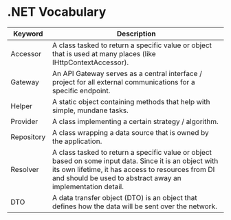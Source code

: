 # .NET Vocabulary

Keyword | Description
------------ | -------------
Accessor | A class tasked to return a specific value or object that is used at many places (like IHttpContextAccessor).
Gateway | An API Gateway serves as a central interface / project for all external communications for a specific endpoint.
Helper | A static object containing methods that help with simple, mundane tasks.
Provider | A class implementing a certain strategy / algorithm.
Repository | A class wrapping a data source that is owned by the application.
Resolver | A class tasked to return a specific value or object based on some input data. Since it is an object with its own lifetime, it has access to resources from DI and should be used to abstract away an implementation detail.
DTO | A data transfer object (DTO) is an object that defines how the data will be sent over the network. 

